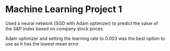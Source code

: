 # Machine Learning Project 1
Used a neural network (SGD with Adam optimizer) to predict the value of the S&amp;P Index based on company stock prices. 

Adam optimizer and setting the learning rate to 0.003 was the best option to use as it has the lowest mean error
